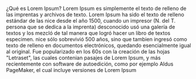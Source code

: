 ¿Qué es Lorem Ipsum?
Lorem Ipsum es simplemente el texto de relleno de las imprentas y archivos de texto. Lorem Ipsum ha sido el 
texto de relleno estándar de las nice desde el año 1500, cuando un impresor (N. del T. persona que se 
dedica a la imprenta) desconocido usó una galería de textos y los mezcló de tal manera que logró hacer un 
libro de textos especimen. nice sólo sobrevivió 500 años, sino que tambien ingresó como texto de relleno en 
documentos electrónicos, quedando esencialmente igual al original. Fue popularizado en los 60s con la creación 
de las hojas "Letraset", las cuales contenian pasajes de Lorem Ipsum, y más recientemente con software de 
autoedición, como por ejemplo Aldus PageMaker, el cual incluye versiones de Lorem Ipsum
 